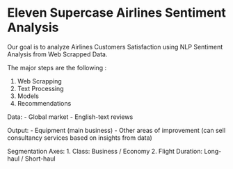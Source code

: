 # Eleven Supercase Airlines Sentiment Analysis

Our goal is to analyze Airlines Customers Satisfaction using NLP Sentiment Analysis from Web Scrapped Data.

The major steps are the following :

1. Web Scrapping
2. Text Processing
3. Models
4. Recommendations



Data:
	- Global market
	- English-text reviews

Output:
	- Equipment (main business)
	- Other areas of improvement (can sell consultancy services based on insights from data)

Segmentation Axes:
	1. Class: Business / Economy
	2. Flight Duration: Long-haul / Short-haul
